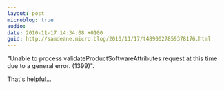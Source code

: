```yaml
---
layout: post
microblog: true
audio: 
date: 2010-11-17 14:34:08 +0100
guid: http://samdeane.micro.blog/2010/11/17/t4890027859378176.html
---
```

"Unable to process validateProductSoftwareAttributes request at this time due to a general error. (1399)".

That's helpful...

